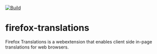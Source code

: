 [![Build](https://github.com/mozilla/firefox-translations/actions/workflows/build.yml/badge.svg)](https://github.com/mozilla/firefox-translations/actions/workflows/build.yml)

# firefox-translations
Firefox Translations is a webextension that enables client side in-page translations for web browsers.
